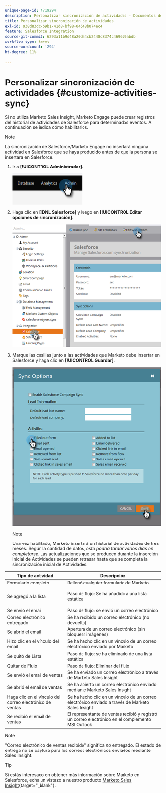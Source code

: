 ```yaml
---
unique-page-id: 4719294
description: Personalizar sincronización de actividades - Documentos de Marketo - Documentación del producto
title: Personalizar sincronización de actividades
exl-id: 938d83dc-b9b1-41d8-bf98-04548b074ec4
feature: Salesforce Integration
source-git-commit: 6293a11b9d48a20da4cb2448c8374c469679abdb
workflow-type: tm+mt
source-wordcount: '294'
ht-degree: 11%

---
```


# Personalizar sincronización de actividades {#customize-activities-sync}

Si no utiliza Marketo Sales Insight, Marketo Engage puede crear registros del historial de actividades de Salesforce para determinados eventos. A continuación se indica cómo habilitarlos.

>[!NOTE]
>
>La sincronización de Salesforce/Marketo Engage no insertará ninguna actividad en Salesforce que se haya producido antes de que la persona se insertara en Salesforce.

1. Ir a **[!UICONTROL Administrador]**.

   ![](assets/customize-activities-sync-1.png)

1. Haga clic en **[!DNL Salesforce]** y luego en **[!UICONTROL Editar opciones de sincronización]**.

   ![](assets/two-1.png)

1. Marque las casillas junto a las actividades que Marketo debe insertar en Salesforce y haga clic en **[!UICONTROL Guardar]**.

   ![](assets/three-1.png)

   >[!NOTE]
   >
   >Una vez habilitado, Marketo insertará un historial de actividades de tres meses. Según la cantidad de datos, _esto podría tardar varios días en completarse_. Las actualizaciones que se producen durante la inserción inicial de Actividades se pueden retrasar hasta que se completa la sincronización inicial de Actividades.

<table> 
 <colgroup> 
  <col> 
  <col> 
 </colgroup> 
 <thead> 
  <tr> 
   <th>Tipo de actividad</th> 
   <th>Descripción</th> 
  </tr> 
 </thead> 
 <tbody> 
  <tr> 
   <td>Formulario completo</td> 
   <td>Rellenó cualquier formulario de Marketo</td> 
  </tr> 
  <tr> 
   <td>Se agregó a la lista</td> 
   <td><p>Paso de flujo: Se ha añadido a una lista estática</p></td> 
  </tr> 
  <tr> 
   <td>Se envió el email</td> 
   <td>Paso de flujo: se envió un correo electrónico</td> 
  </tr> 
  <tr> 
   <td>Correo electrónico entregado</td> 
   <td>Se ha recibido un correo electrónico (no devuelto)</td> 
  </tr> 
  <tr> 
   <td>Se abrió el email</td> 
   <td>Apertura de un correo electrónico (sin bloquear imágenes)</td> 
  </tr> 
  <tr> 
   <td>Hizo clic en el vínculo del email</td> 
   <td>Se ha hecho clic en un vínculo de un correo electrónico enviado por Marketo</td> 
  </tr> 
  <tr> 
   <td>Se quitó de Lista</td> 
   <td>Paso de flujo: se ha eliminado de una lista estática</td> 
  </tr> 
  <tr> 
   <td>Quitar de Flujo</td> 
   <td>Paso de flujo: Eliminar del flujo</td> 
  </tr> 
  <tr> 
   <td>Se envió el email de ventas</td> 
   <td>Se ha enviado un correo electrónico a través de Marketo Sales Insight</td> 
  </tr> 
  <tr> 
   <td>Se abrió el email de ventas</td> 
   <td>Se ha abierto un correo electrónico enviado mediante Marketo Sales Insight</td> 
  </tr> 
  <tr> 
   <td>Haga clic en el vínculo del correo electrónico de ventas</td> 
   <td>Se ha hecho clic en un vínculo de un correo electrónico enviado a través de Marketo Sales Insight</td> 
  </tr> 
  <tr> 
   <td>Se recibió el email de ventas</td> 
   <td>El representante de ventas recibió y registró un correo electrónico en el complemento MSI Outlook</td> 
  </tr> 
 </tbody> 
</table>

>[!NOTE]
>
>&quot;Correo electrónico de ventas recibido&quot; significa _no_ entregado. El estado de entrega no se captura para los correos electrónicos enviados mediante Sales Insight.

>[!TIP]
>
>Si estás interesado en obtener más información sobre Marketo en Salesforce, echa un vistazo a nuestro producto [Marketo Sales Insight](/help/marketo/product-docs/marketo-sales-insight/msi-for-salesforce/installation/install-marketo-sales-insight-package-in-salesforce-appexchange.md){target="_blank"}.
